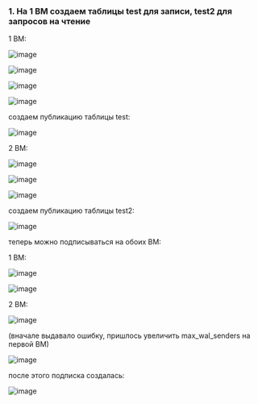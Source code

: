 
### 1. На 1 ВМ создаем таблицы test для записи, test2 для запросов на чтение

1 ВМ:

![image](https://github.com/AKhabarov/Otus-HomeWork/assets/40095258/1568dd10-f607-48f1-978c-a90303ffd7df)

![image](https://github.com/AKhabarov/Otus-HomeWork/assets/40095258/28be78bc-48b0-499e-a210-eabc15e0bb5a)

![image](https://github.com/AKhabarov/Otus-HomeWork/assets/40095258/14441af3-95ee-4a2b-a4cf-17c7670ba41a)

![image](https://github.com/AKhabarov/Otus-HomeWork/assets/40095258/495fdb5d-e09a-4796-a9e0-b6ec23b7b1e7)

создаем публикацию таблицы test:

![image](https://github.com/AKhabarov/Otus-HomeWork/assets/40095258/4019f1b8-0ee4-461e-8c21-6c6a5333c655)

2 ВМ:

![image](https://github.com/AKhabarov/Otus-HomeWork/assets/40095258/bf61884b-64ba-4755-8e8a-77298c7b17e2)

![image](https://github.com/AKhabarov/Otus-HomeWork/assets/40095258/a6affd3b-5d0b-4a0a-bacc-37b316135cef)

![image](https://github.com/AKhabarov/Otus-HomeWork/assets/40095258/78334d4e-2dbc-43f2-8634-6b2aa7f43f84)

создаем публикацию таблицы test2:

![image](https://github.com/AKhabarov/Otus-HomeWork/assets/40095258/ef9520f3-1b79-4301-9023-bc051b946c00)

теперь можно подписываться на обоих ВМ:

1 ВМ:

![image](https://github.com/AKhabarov/Otus-HomeWork/assets/40095258/f7097067-f64e-4db8-b077-9a4f546b9f98)

![image](https://github.com/AKhabarov/Otus-HomeWork/assets/40095258/1c9d1f1f-3489-4ee3-90a3-2ca921e83d56)

2 ВМ:

![image](https://github.com/AKhabarov/Otus-HomeWork/assets/40095258/a21eeab9-19a5-4762-96d5-e649d0584efa)

(вначале выдавало ошибку, пришлось увеличить max_wal_senders на первой ВМ)

![image](https://github.com/AKhabarov/Otus-HomeWork/assets/40095258/0b3d5077-1ccd-4925-abf2-a8dd12599536)

после этого подписка создалась:

![image](https://github.com/AKhabarov/Otus-HomeWork/assets/40095258/1f549b5c-0c91-4201-a676-bf7f6dec632f)

